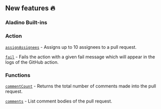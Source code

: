## New features :fire:

### Aladino Built-ins

### Action

[`assignAssignees`](../../../docs/reviewpad-file-specification/aladino-specification/aladino-built-ins#assignassignees) - Assigns up to 10 assignees to a pull request.

[`fail`](../../../docs/reviewpad-file-specification/aladino-specification/aladino-built-ins#fail) - Fails the action with a given fail message which will appear in the logs of the GitHub action.

### Functions

[`commentCount`](../../../docs/reviewpad-file-specification/aladino-specification/aladino-built-ins#commentcount) -  Returns the total number of comments made into the pull request.

[`comments`](../../../docs/reviewpad-file-specification/aladino-specification/aladino-built-ins#comments) -  List comment bodies of the pull request.